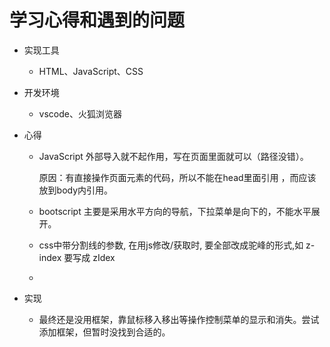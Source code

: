 # 学习心得和遇到的问题

* 实现工具
    + HTML、JavaScript、CSS
* 开发环境
    + vscode、火狐浏览器

* 心得
    + JavaScript 外部导入就不起作用，写在页面里面就可以（路径没错）。

        原因：有直接操作页面元素的代码，所以不能在head里面引用 ，而应该放到body内引用。

    + bootscript 主要是采用水平方向的导航，下拉菜单是向下的，不能水平展开。

    + css中带分割线的参数, 在用js修改/获取时, 要全部改成驼峰的形式,如 z-index 要写成 zIdex
    + 

* 实现
    + 最终还是没用框架，靠鼠标移入移出等操作控制菜单的显示和消失。尝试添加框架，但暂时没找到合适的。